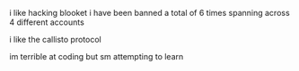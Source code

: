 i like hacking blooket i have been banned a total of 6 times spanning across 4 different accounts

i like the callisto protocol

im terrible at coding but sm attempting to learn
